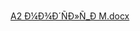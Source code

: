 [A2 Ð¼Ð¾Ð´ÑÐ»Ñ_Ð M.docx](https://github.com/user-attachments/files/20278258/A2.D.D.D.N.D.N._D.M.docx)
